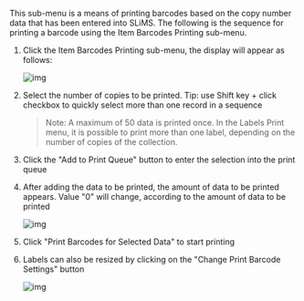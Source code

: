 This sub-menu is a means of printing barcodes based on the copy number data that has been entered into SLiMS. The following is the sequence for printing a barcode using the Item Barcodes Printing sub-menu.

1. Click the Item Barcodes Printing sub-menu, the display will appear as follows:

   ![img](https://lh6.googleusercontent.com/7Dk524EE64fN2xTgRIQvwDg3eXQMmMplJYD7KcEuNfXjR47hUieC8pgN5oJVHOxUFAVLRtZqV5WyuxHbb0Q23YMWJRO1MmP5xgHP1waMsJa9XbJU2EY4quLKTgTFE-DgI7nWzDJs)

2. Select the number of copies to be printed. Tip: use Shift key + click checkbox to quickly select more than one record in a sequence

   > Note: A maximum of 50 data is printed once. In the Labels Print menu, it is possible to print more than one label, depending on the number of copies of the collection.

3. Click the "Add to Print Queue" button to enter the selection into the print queue

4. After adding the data to be printed, the amount of data to be printed appears. Value "0" will change, according to the amount of data to be printed

   ![img](https://lh5.googleusercontent.com/p1LQ92zhjUBYfRTpK-GRwhg6InTcr-VnbVqF8JvtkzOxoUSua2D2W40TkhyXJqzGQUw9qG6M0Uzi_0nFV7gNtwfUc1iHiruE_7zttbo-KBncQ_-00M7agZ856RPlZs37AdAntLLB)

5. Click "Print Barcodes for Selected Data" to start printing

6. Labels can also be resized by clicking on the "Change Print Barcode Settings" button

   ![img](https://lh3.googleusercontent.com/CSppjnVYmdz6sge03_dui88r86JkjXipXEtnm6rLAlE7dZaFmn-hXvHHDI055qds3EnKAv4OlLuoWFKwQSTKmI7l5mJOmNpbWbhfqQosNCX6KcYZKLI40cfVehgQl-f8JTYYF1O3)

